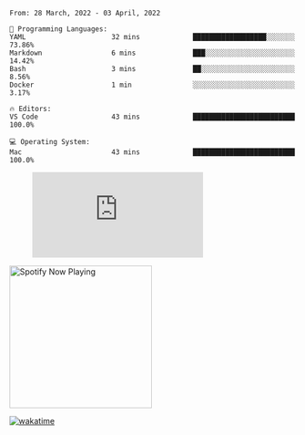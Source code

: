 <!--START_SECTION:waka-->
```text
From: 28 March, 2022 - 03 April, 2022

💬 Programming Languages: 
YAML                     32 mins             ██████████████████░░░░░░░   73.86% 
Markdown                 6 mins              ███░░░░░░░░░░░░░░░░░░░░░░   14.42% 
Bash                     3 mins              ██░░░░░░░░░░░░░░░░░░░░░░░   8.56% 
Docker                   1 min               ░░░░░░░░░░░░░░░░░░░░░░░░░   3.17%

🔥 Editors: 
VS Code                  43 mins             █████████████████████████   100.0%

💻 Operating System: 
Mac                      43 mins             █████████████████████████   100.0%

```


<!--END_SECTION:waka-->

<figure><embed src="https://wakatime.com/share/@gregnrobinson/001c6d31-0c95-44f9-b6d7-9fd705354f62.svg"></embed></figure>

[<img src="https://spotify-playing-gregnrobinson.vercel.app/api/spotify/?background_color=transparent&border_color=transparent" alt="Spotify Now Playing" width="250" />](https://open.spotify.com/user/gregnrobinson-ca)

[![wakatime](https://wakatime.com/badge/user/37718f76-572e-4513-b2c5-41c4d93d287a.svg)](https://wakatime.com/@37718f76-572e-4513-b2c5-41c4d93d287a)



